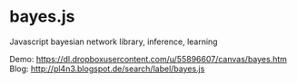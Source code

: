 bayes.js
========

Javascript bayesian network library, inference, learning

Demo: https://dl.dropboxusercontent.com/u/55896607/canvas/bayes.htm<br>
Blog: http://pl4n3.blogspot.de/search/label/bayes.js
